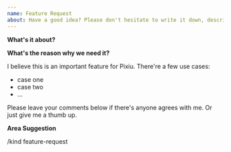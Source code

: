 ```yaml
---
name: Feature Request
about: Have a good idea? Please don't hesitate to write it down, describe the new feature.
---
```


**What's it about?**
<!--
A clear and concise description of what this feature request is.
-->

**What's the reason why we need it?**
<!--
Please tell us if you think it's a necessary feature for Pixiu. Give us as many details about it as you can.
Two or more use cases might be very helpful when other contributors try to go through this request. If you have some references,
please just add it below.
-->

I believe this is an important feature for Pixiu. There're a few use cases:

* case one
* case two
* ...

Please leave your comments below if there's anyone agrees with me. Or just give me a thumb up.

**Area Suggestion**
<!--
In order to have a clear issue list, giving an accuracy area is necessary. If you are not sure about it, please just leave it alone.

You can find some possible areas below. Please attention, sometimes crossing multiple areas might be possible. So, you
can keep one or more areas in this issue.

> /area alerting
> /area api
> /area apiserver
> /area app-management
> /area audit
> /area console
> /area devops
> /area documentation
> /area edge
> /area iam
> /area installation
> /area logging
> /area microservice
> /area monitoring
> /area multicluster
> /area networking
> /area notification
> /area observability
> /area performance
> /area security
> /area storage
> /area test
> /area upgrade
-->

/kind feature-request
